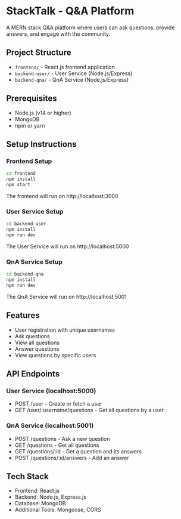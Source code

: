 # StackTalk - Q&A Platform

A MERN stack Q&A platform where users can ask questions, provide answers, and engage with the community.

## Project Structure

- `frontend/` - React.js frontend application
- `backend-user/` - User Service (Node.js/Express)
- `backend-qna/` - QnA Service (Node.js/Express)

## Prerequisites

- Node.js (v14 or higher)
- MongoDB
- npm or yarn

## Setup Instructions

### Frontend Setup
```bash
cd frontend
npm install
npm start
```
The frontend will run on http://localhost:3000

### User Service Setup
```bash
cd backend-user
npm install
npm run dev
```
The User Service will run on http://localhost:5000

### QnA Service Setup
```bash
cd backend-qna
npm install
npm run dev
```
The QnA Service will run on http://localhost:5001

## Features

- User registration with unique usernames
- Ask questions
- View all questions
- Answer questions
- View questions by specific users

## API Endpoints

### User Service (localhost:5000)
- POST /user - Create or fetch a user
- GET /user/:username/questions - Get all questions by a user

### QnA Service (localhost:5001)
- POST /questions - Ask a new question
- GET /questions - Get all questions
- GET /questions/:id - Get a question and its answers
- POST /questions/:id/answers - Add an answer

## Tech Stack

- Frontend: React.js
- Backend: Node.js, Express.js
- Database: MongoDB
- Additional Tools: Mongoose, CORS 